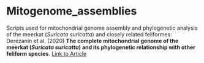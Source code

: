 # Mitogenome_assemblies
Scripts used for mitochondrial genome assembly and phylogenetic analysis of the meerkat (_Suricata suricatta_) and closely related feliformes:\
Derezanin et al. (2020) **The complete mitochondrial genome of the meerkat (_Suricata suricatta_) and its phylogenetic relationship with other feliform species**. [Link to Article](doi.org/10.1080/23802359.2020.1726221)
